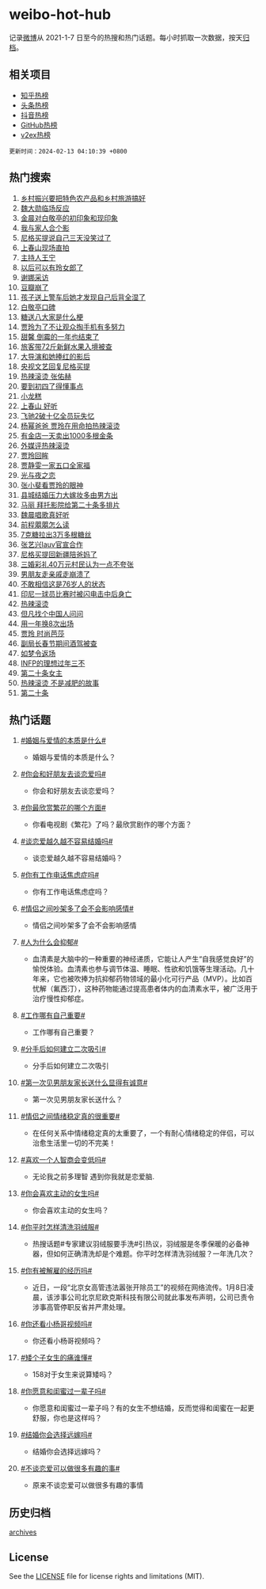 # weibo-hot-hub

记录[微博](https://www.weibo.com)从 2021-1-7 日至今的热搜和热门话题。每小时抓取一次数据，按天[归档](archives)。

## 相关项目

- [知乎热榜](https://github.com/lonnyzhang423/zhihu-hot-hub)
- [头条热榜](https://github.com/lonnyzhang423/toutiao-hot-hub)
- [抖音热榜](https://github.com/lonnyzhang423/douyin-hot-hub)
- [GitHub热榜](https://github.com/lonnyzhang423/github-hot-hub)
- [v2ex热榜](https://github.com/lonnyzhang423/v2ex-hot-hub)


`更新时间：2024-02-13 04:10:39 +0800`

## 热门搜索

1. [乡村振兴要把特色农产品和乡村旅游搞好](https://m.weibo.cn/search?containerid=100103type%3D1%26t%3D10%26q%3D%23%E4%B9%A1%E6%9D%91%E6%8C%AF%E5%85%B4%E8%A6%81%E6%8A%8A%E7%89%B9%E8%89%B2%E5%86%9C%E4%BA%A7%E5%93%81%E5%92%8C%E4%B9%A1%E6%9D%91%E6%97%85%E6%B8%B8%E6%90%9E%E5%A5%BD%23&stream_entry_id=51&isnewpage=1&extparam=seat%3D1%26pos%3D0%26dgr%3D0%26filter_type%3Drealtimehot%26c_type%3D51%26stream_entry_id%3D51%26cate%3D10103%26q%3D%2523%25E4%25B9%25A1%25E6%259D%2591%25E6%258C%25AF%25E5%2585%25B4%25E8%25A6%2581%25E6%258A%258A%25E7%2589%25B9%25E8%2589%25B2%25E5%2586%259C%25E4%25BA%25A7%25E5%2593%2581%25E5%2592%258C%25E4%25B9%25A1%25E6%259D%2591%25E6%2597%2585%25E6%25B8%25B8%25E6%2590%259E%25E5%25A5%25BD%2523%26display_time%3D1707768637%26pre_seqid%3D1707768637586920400204)
1. [魏大勋临场反应](https://m.weibo.cn/search?containerid=100103type%3D1%26t%3D10%26q%3D%23%E9%AD%8F%E5%A4%A7%E5%8B%8B%E4%B8%B4%E5%9C%BA%E5%8F%8D%E5%BA%94%23&stream_entry_id=31&isnewpage=1&extparam=seat%3D1%26band_rank%3D1%26filter_type%3Drealtimehot%26c_type%3D31%26realpos%3D1%26cate%3D5001%26lcate%3D5001%26flag%3D2%26dgr%3D0%26q%3D%2523%25E9%25AD%258F%25E5%25A4%25A7%25E5%258B%258B%25E4%25B8%25B4%25E5%259C%25BA%25E5%258F%258D%25E5%25BA%2594%2523%26stream_entry_id%3D31%26pos%3D0%26display_time%3D1707768637%26pre_seqid%3D1707768637586920400204)
1. [金晨对白敬亭的初印象和现印象](https://m.weibo.cn/search?containerid=100103type%3D1%26t%3D10%26q%3D%23%E9%87%91%E6%99%A8%E5%AF%B9%E7%99%BD%E6%95%AC%E4%BA%AD%E7%9A%84%E5%88%9D%E5%8D%B0%E8%B1%A1%E5%92%8C%E7%8E%B0%E5%8D%B0%E8%B1%A1%23&stream_entry_id=31&isnewpage=1&extparam=seat%3D1%26band_rank%3D2%26filter_type%3Drealtimehot%26c_type%3D31%26realpos%3D2%26cate%3D5001%26lcate%3D5001%26flag%3D2%26dgr%3D0%26q%3D%2523%25E9%2587%2591%25E6%2599%25A8%25E5%25AF%25B9%25E7%2599%25BD%25E6%2595%25AC%25E4%25BA%25AD%25E7%259A%2584%25E5%2588%259D%25E5%258D%25B0%25E8%25B1%25A1%25E5%2592%258C%25E7%258E%25B0%25E5%258D%25B0%25E8%25B1%25A1%2523%26stream_entry_id%3D31%26pos%3D1%26display_time%3D1707768637%26pre_seqid%3D1707768637586920400204)
1. [我与家人合个影](https://m.weibo.cn/search?containerid=100103type%3D1%26t%3D10%26q%3D%23%E6%88%91%E4%B8%8E%E5%AE%B6%E4%BA%BA%E5%90%88%E4%B8%AA%E5%BD%B1%23&stream_entry_id=31&isnewpage=1&extparam=seat%3D1%26band_rank%3D3%26filter_type%3Drealtimehot%26c_type%3D31%26realpos%3D3%26cate%3D5001%26lcate%3D5001%26flag%3D0%26dgr%3D0%26q%3D%2523%25E6%2588%2591%25E4%25B8%258E%25E5%25AE%25B6%25E4%25BA%25BA%25E5%2590%2588%25E4%25B8%25AA%25E5%25BD%25B1%2523%26stream_entry_id%3D31%26pos%3D2%26display_time%3D1707768637%26pre_seqid%3D1707768637586920400204)
1. [尼格买提说自己三天没笑过了](https://m.weibo.cn/search?containerid=100103type%3D1%26t%3D10%26q%3D%23%E5%B0%BC%E6%A0%BC%E4%B9%B0%E6%8F%90%E8%AF%B4%E8%87%AA%E5%B7%B1%E4%B8%89%E5%A4%A9%E6%B2%A1%E7%AC%91%E8%BF%87%E4%BA%86%23&stream_entry_id=31&isnewpage=1&extparam=seat%3D1%26band_rank%3D4%26filter_type%3Drealtimehot%26c_type%3D31%26realpos%3D4%26cate%3D5001%26lcate%3D5001%26flag%3D16%26dgr%3D0%26q%3D%2523%25E5%25B0%25BC%25E6%25A0%25BC%25E4%25B9%25B0%25E6%258F%2590%25E8%25AF%25B4%25E8%2587%25AA%25E5%25B7%25B1%25E4%25B8%2589%25E5%25A4%25A9%25E6%25B2%25A1%25E7%25AC%2591%25E8%25BF%2587%25E4%25BA%2586%2523%26stream_entry_id%3D31%26pos%3D3%26display_time%3D1707768637%26pre_seqid%3D1707768637586920400204)
1. [上春山现场直拍](https://m.weibo.cn/search?containerid=100103type%3D1%26t%3D10%26q%3D%23%E4%B8%8A%E6%98%A5%E5%B1%B1%E7%8E%B0%E5%9C%BA%E7%9B%B4%E6%8B%8D%23&stream_entry_id=31&isnewpage=1&extparam=seat%3D1%26band_rank%3D5%26filter_type%3Drealtimehot%26c_type%3D31%26realpos%3D5%26cate%3D5001%26lcate%3D5001%26flag%3D2%26dgr%3D0%26q%3D%2523%25E4%25B8%258A%25E6%2598%25A5%25E5%25B1%25B1%25E7%258E%25B0%25E5%259C%25BA%25E7%259B%25B4%25E6%258B%258D%2523%26stream_entry_id%3D31%26pos%3D4%26display_time%3D1707768637%26pre_seqid%3D1707768637586920400204)
1. [主持人王宁](https://m.weibo.cn/search?containerid=100103type%3D1%26t%3D10%26q%3D%23%E4%B8%BB%E6%8C%81%E4%BA%BA%E7%8E%8B%E5%AE%81%23&stream_entry_id=31&isnewpage=1&extparam=seat%3D1%26band_rank%3D6%26filter_type%3Drealtimehot%26c_type%3D31%26realpos%3D6%26cate%3D5001%26lcate%3D5001%26flag%3D2%26dgr%3D0%26q%3D%2523%25E4%25B8%25BB%25E6%258C%2581%25E4%25BA%25BA%25E7%258E%258B%25E5%25AE%2581%2523%26stream_entry_id%3D31%26pos%3D5%26display_time%3D1707768637%26pre_seqid%3D1707768637586920400204)
1. [以后可以有玲女郎了](https://m.weibo.cn/search?containerid=100103type%3D1%26t%3D10%26q%3D%23%E4%BB%A5%E5%90%8E%E5%8F%AF%E4%BB%A5%E6%9C%89%E7%8E%B2%E5%A5%B3%E9%83%8E%E4%BA%86%23&stream_entry_id=31&isnewpage=1&extparam=seat%3D1%26band_rank%3D7%26filter_type%3Drealtimehot%26c_type%3D31%26realpos%3D7%26cate%3D5001%26lcate%3D5001%26flag%3D2%26dgr%3D0%26q%3D%2523%25E4%25BB%25A5%25E5%2590%258E%25E5%258F%25AF%25E4%25BB%25A5%25E6%259C%2589%25E7%258E%25B2%25E5%25A5%25B3%25E9%2583%258E%25E4%25BA%2586%2523%26stream_entry_id%3D31%26pos%3D6%26display_time%3D1707768637%26pre_seqid%3D1707768637586920400204)
1. [谢娜采访](https://m.weibo.cn/search?containerid=100103type%3D1%26t%3D10%26q%3D%E8%B0%A2%E5%A8%9C%E9%87%87%E8%AE%BF&stream_entry_id=31&isnewpage=1&extparam=seat%3D1%26band_rank%3D8%26filter_type%3Drealtimehot%26c_type%3D31%26realpos%3D8%26cate%3D5001%26lcate%3D5001%26flag%3D2%26dgr%3D0%26q%3D%25E8%25B0%25A2%25E5%25A8%259C%25E9%2587%2587%25E8%25AE%25BF%26stream_entry_id%3D31%26pos%3D7%26display_time%3D1707768637%26pre_seqid%3D1707768637586920400204)
1. [豆瓣崩了](https://m.weibo.cn/search?containerid=100103type%3D1%26t%3D10%26q%3D%E8%B1%86%E7%93%A3%E5%B4%A9%E4%BA%86&stream_entry_id=31&isnewpage=1&extparam=seat%3D1%26band_rank%3D9%26filter_type%3Drealtimehot%26c_type%3D31%26realpos%3D9%26cate%3D5001%26lcate%3D5001%26flag%3D0%26dgr%3D0%26q%3D%25E8%25B1%2586%25E7%2593%25A3%25E5%25B4%25A9%25E4%25BA%2586%26stream_entry_id%3D31%26pos%3D8%26display_time%3D1707768637%26pre_seqid%3D1707768637586920400204)
1. [孩子送上警车后她才发现自己后背全湿了](https://m.weibo.cn/search?containerid=100103type%3D1%26t%3D10%26q%3D%23%E5%AD%A9%E5%AD%90%E9%80%81%E4%B8%8A%E8%AD%A6%E8%BD%A6%E5%90%8E%E5%A5%B9%E6%89%8D%E5%8F%91%E7%8E%B0%E8%87%AA%E5%B7%B1%E5%90%8E%E8%83%8C%E5%85%A8%E6%B9%BF%E4%BA%86%23&stream_entry_id=31&isnewpage=1&extparam=seat%3D1%26band_rank%3D10%26filter_type%3Drealtimehot%26c_type%3D31%26realpos%3D10%26cate%3D5001%26lcate%3D5001%26flag%3D32768%26dgr%3D0%26q%3D%2523%25E5%25AD%25A9%25E5%25AD%2590%25E9%2580%2581%25E4%25B8%258A%25E8%25AD%25A6%25E8%25BD%25A6%25E5%2590%258E%25E5%25A5%25B9%25E6%2589%258D%25E5%258F%2591%25E7%258E%25B0%25E8%2587%25AA%25E5%25B7%25B1%25E5%2590%258E%25E8%2583%258C%25E5%2585%25A8%25E6%25B9%25BF%25E4%25BA%2586%2523%26stream_entry_id%3D31%26pos%3D9%26display_time%3D1707768637%26pre_seqid%3D1707768637586920400204)
1. [白敬亭口碑](https://m.weibo.cn/search?containerid=100103type%3D1%26t%3D10%26q%3D%23%E7%99%BD%E6%95%AC%E4%BA%AD%E5%8F%A3%E7%A2%91%23&stream_entry_id=31&isnewpage=1&extparam=seat%3D1%26band_rank%3D11%26filter_type%3Drealtimehot%26c_type%3D31%26realpos%3D11%26cate%3D5001%26lcate%3D5001%26flag%3D2%26dgr%3D0%26q%3D%2523%25E7%2599%25BD%25E6%2595%25AC%25E4%25BA%25AD%25E5%258F%25A3%25E7%25A2%2591%2523%26stream_entry_id%3D31%26pos%3D10%26display_time%3D1707768637%26pre_seqid%3D1707768637586920400204)
1. [糖送八大家是什么梗](https://m.weibo.cn/search?containerid=100103type%3D1%26t%3D10%26q%3D%E7%B3%96%E9%80%81%E5%85%AB%E5%A4%A7%E5%AE%B6%E6%98%AF%E4%BB%80%E4%B9%88%E6%A2%97&stream_entry_id=31&isnewpage=1&extparam=seat%3D1%26band_rank%3D12%26filter_type%3Drealtimehot%26c_type%3D31%26realpos%3D12%26cate%3D5001%26lcate%3D5001%26flag%3D2%26dgr%3D0%26q%3D%25E7%25B3%2596%25E9%2580%2581%25E5%2585%25AB%25E5%25A4%25A7%25E5%25AE%25B6%25E6%2598%25AF%25E4%25BB%2580%25E4%25B9%2588%25E6%25A2%2597%26stream_entry_id%3D31%26pos%3D11%26display_time%3D1707768637%26pre_seqid%3D1707768637586920400204)
1. [贾玲为了不让观众掏手机有多努力](https://m.weibo.cn/search?containerid=100103type%3D1%26t%3D10%26q%3D%23%E8%B4%BE%E7%8E%B2%E4%B8%BA%E4%BA%86%E4%B8%8D%E8%AE%A9%E8%A7%82%E4%BC%97%E6%8E%8F%E6%89%8B%E6%9C%BA%E6%9C%89%E5%A4%9A%E5%8A%AA%E5%8A%9B%23&stream_entry_id=31&isnewpage=1&extparam=seat%3D1%26band_rank%3D13%26filter_type%3Drealtimehot%26c_type%3D31%26realpos%3D13%26cate%3D5001%26lcate%3D5001%26flag%3D2%26dgr%3D0%26q%3D%2523%25E8%25B4%25BE%25E7%258E%25B2%25E4%25B8%25BA%25E4%25BA%2586%25E4%25B8%258D%25E8%25AE%25A9%25E8%25A7%2582%25E4%25BC%2597%25E6%258E%258F%25E6%2589%258B%25E6%259C%25BA%25E6%259C%2589%25E5%25A4%259A%25E5%258A%25AA%25E5%258A%259B%2523%26stream_entry_id%3D31%26pos%3D12%26display_time%3D1707768637%26pre_seqid%3D1707768637586920400204)
1. [甜馨 倒霉的一年也结束了](https://m.weibo.cn/search?containerid=100103type%3D1%26t%3D10%26q%3D%E7%94%9C%E9%A6%A8+%E5%80%92%E9%9C%89%E7%9A%84%E4%B8%80%E5%B9%B4%E4%B9%9F%E7%BB%93%E6%9D%9F%E4%BA%86&stream_entry_id=31&isnewpage=1&extparam=seat%3D1%26band_rank%3D14%26filter_type%3Drealtimehot%26c_type%3D31%26realpos%3D14%26cate%3D5001%26lcate%3D5001%26flag%3D2%26dgr%3D0%26q%3D%25E7%2594%259C%25E9%25A6%25A8%2520%25E5%2580%2592%25E9%259C%2589%25E7%259A%2584%25E4%25B8%2580%25E5%25B9%25B4%25E4%25B9%259F%25E7%25BB%2593%25E6%259D%259F%25E4%25BA%2586%26stream_entry_id%3D31%26pos%3D13%26display_time%3D1707768637%26pre_seqid%3D1707768637586920400204)
1. [旅客带72斤新鲜水果入境被查](https://m.weibo.cn/search?containerid=100103type%3D1%26t%3D10%26q%3D%23%E6%97%85%E5%AE%A2%E5%B8%A672%E6%96%A4%E6%96%B0%E9%B2%9C%E6%B0%B4%E6%9E%9C%E5%85%A5%E5%A2%83%E8%A2%AB%E6%9F%A5%23&stream_entry_id=31&isnewpage=1&extparam=seat%3D1%26band_rank%3D15%26filter_type%3Drealtimehot%26c_type%3D31%26realpos%3D15%26cate%3D5001%26lcate%3D5001%26flag%3D0%26dgr%3D0%26q%3D%2523%25E6%2597%2585%25E5%25AE%25A2%25E5%25B8%25A672%25E6%2596%25A4%25E6%2596%25B0%25E9%25B2%259C%25E6%25B0%25B4%25E6%259E%259C%25E5%2585%25A5%25E5%25A2%2583%25E8%25A2%25AB%25E6%259F%25A5%2523%26stream_entry_id%3D31%26pos%3D14%26display_time%3D1707768637%26pre_seqid%3D1707768637586920400204)
1. [大导演和她捧红的影后](https://m.weibo.cn/search?containerid=100103type%3D1%26t%3D10%26q%3D%23%E5%A4%A7%E5%AF%BC%E6%BC%94%E5%92%8C%E5%A5%B9%E6%8D%A7%E7%BA%A2%E7%9A%84%E5%BD%B1%E5%90%8E%23&stream_entry_id=31&isnewpage=1&extparam=seat%3D1%26band_rank%3D16%26filter_type%3Drealtimehot%26c_type%3D31%26realpos%3D16%26cate%3D5001%26lcate%3D5001%26flag%3D0%26dgr%3D0%26q%3D%2523%25E5%25A4%25A7%25E5%25AF%25BC%25E6%25BC%2594%25E5%2592%258C%25E5%25A5%25B9%25E6%258D%25A7%25E7%25BA%25A2%25E7%259A%2584%25E5%25BD%25B1%25E5%2590%258E%2523%26stream_entry_id%3D31%26pos%3D15%26display_time%3D1707768637%26pre_seqid%3D1707768637586920400204)
1. [央视文艺回复尼格买提](https://m.weibo.cn/search?containerid=100103type%3D1%26t%3D10%26q%3D%23%E5%A4%AE%E8%A7%86%E6%96%87%E8%89%BA%E5%9B%9E%E5%A4%8D%E5%B0%BC%E6%A0%BC%E4%B9%B0%E6%8F%90%23&stream_entry_id=31&isnewpage=1&extparam=seat%3D1%26band_rank%3D17%26filter_type%3Drealtimehot%26c_type%3D31%26realpos%3D17%26cate%3D5001%26lcate%3D5001%26flag%3D2%26dgr%3D0%26q%3D%2523%25E5%25A4%25AE%25E8%25A7%2586%25E6%2596%2587%25E8%2589%25BA%25E5%259B%259E%25E5%25A4%258D%25E5%25B0%25BC%25E6%25A0%25BC%25E4%25B9%25B0%25E6%258F%2590%2523%26stream_entry_id%3D31%26pos%3D16%26display_time%3D1707768637%26pre_seqid%3D1707768637586920400204)
1. [热辣滚烫 张佑赫](https://m.weibo.cn/search?containerid=100103type%3D1%26t%3D10%26q%3D%E7%83%AD%E8%BE%A3%E6%BB%9A%E7%83%AB+%E5%BC%A0%E4%BD%91%E8%B5%AB&stream_entry_id=31&isnewpage=1&extparam=seat%3D1%26band_rank%3D18%26filter_type%3Drealtimehot%26c_type%3D31%26realpos%3D18%26cate%3D5001%26lcate%3D5001%26flag%3D0%26dgr%3D0%26q%3D%25E7%2583%25AD%25E8%25BE%25A3%25E6%25BB%259A%25E7%2583%25AB%2520%25E5%25BC%25A0%25E4%25BD%2591%25E8%25B5%25AB%26stream_entry_id%3D31%26pos%3D17%26display_time%3D1707768637%26pre_seqid%3D1707768637586920400204)
1. [要到初四了得懂事点](https://m.weibo.cn/search?containerid=100103type%3D1%26t%3D10%26q%3D%E8%A6%81%E5%88%B0%E5%88%9D%E5%9B%9B%E4%BA%86%E5%BE%97%E6%87%82%E4%BA%8B%E7%82%B9&stream_entry_id=31&isnewpage=1&extparam=seat%3D1%26band_rank%3D19%26filter_type%3Drealtimehot%26c_type%3D31%26realpos%3D19%26cate%3D5001%26lcate%3D5001%26flag%3D0%26dgr%3D0%26q%3D%25E8%25A6%2581%25E5%2588%25B0%25E5%2588%259D%25E5%259B%259B%25E4%25BA%2586%25E5%25BE%2597%25E6%2587%2582%25E4%25BA%258B%25E7%2582%25B9%26stream_entry_id%3D31%26pos%3D18%26display_time%3D1707768637%26pre_seqid%3D1707768637586920400204)
1. [小龙糕](https://m.weibo.cn/search?containerid=100103type%3D1%26t%3D10%26q%3D%E5%B0%8F%E9%BE%99%E7%B3%95&stream_entry_id=31&isnewpage=1&extparam=seat%3D1%26band_rank%3D20%26filter_type%3Drealtimehot%26c_type%3D31%26realpos%3D20%26cate%3D5001%26lcate%3D5001%26flag%3D0%26dgr%3D0%26q%3D%25E5%25B0%258F%25E9%25BE%2599%25E7%25B3%2595%26stream_entry_id%3D31%26pos%3D19%26display_time%3D1707768637%26pre_seqid%3D1707768637586920400204)
1. [上春山 好听](https://m.weibo.cn/search?containerid=100103type%3D1%26t%3D10%26q%3D%E4%B8%8A%E6%98%A5%E5%B1%B1+%E5%A5%BD%E5%90%AC&stream_entry_id=31&isnewpage=1&extparam=seat%3D1%26band_rank%3D21%26filter_type%3Drealtimehot%26c_type%3D31%26realpos%3D21%26cate%3D5001%26lcate%3D5001%26flag%3D0%26dgr%3D0%26q%3D%25E4%25B8%258A%25E6%2598%25A5%25E5%25B1%25B1%2520%25E5%25A5%25BD%25E5%2590%25AC%26stream_entry_id%3D31%26pos%3D20%26display_time%3D1707768637%26pre_seqid%3D1707768637586920400204)
1. [飞驰2破十亿全员玩失忆](https://m.weibo.cn/search?containerid=100103type%3D1%26t%3D10%26q%3D%23%E9%A3%9E%E9%A9%B02%E7%A0%B4%E5%8D%81%E4%BA%BF%E5%85%A8%E5%91%98%E7%8E%A9%E5%A4%B1%E5%BF%86%23&stream_entry_id=31&isnewpage=1&extparam=seat%3D1%26band_rank%3D22%26filter_type%3Drealtimehot%26c_type%3D31%26realpos%3D22%26cate%3D5001%26lcate%3D5001%26flag%3D0%26dgr%3D0%26q%3D%2523%25E9%25A3%259E%25E9%25A9%25B02%25E7%25A0%25B4%25E5%258D%2581%25E4%25BA%25BF%25E5%2585%25A8%25E5%2591%2598%25E7%258E%25A9%25E5%25A4%25B1%25E5%25BF%2586%2523%26stream_entry_id%3D31%26pos%3D21%26display_time%3D1707768637%26pre_seqid%3D1707768637586920400204)
1. [杨幂爸爸 贾玲在用命拍热辣滚烫](https://m.weibo.cn/search?containerid=100103type%3D1%26t%3D10%26q%3D%E6%9D%A8%E5%B9%82%E7%88%B8%E7%88%B8+%E8%B4%BE%E7%8E%B2%E5%9C%A8%E7%94%A8%E5%91%BD%E6%8B%8D%E7%83%AD%E8%BE%A3%E6%BB%9A%E7%83%AB&stream_entry_id=31&isnewpage=1&extparam=seat%3D1%26band_rank%3D23%26filter_type%3Drealtimehot%26c_type%3D31%26realpos%3D23%26cate%3D5001%26lcate%3D5001%26flag%3D0%26dgr%3D0%26q%3D%25E6%259D%25A8%25E5%25B9%2582%25E7%2588%25B8%25E7%2588%25B8%2520%25E8%25B4%25BE%25E7%258E%25B2%25E5%259C%25A8%25E7%2594%25A8%25E5%2591%25BD%25E6%258B%258D%25E7%2583%25AD%25E8%25BE%25A3%25E6%25BB%259A%25E7%2583%25AB%26stream_entry_id%3D31%26pos%3D22%26display_time%3D1707768637%26pre_seqid%3D1707768637586920400204)
1. [有金店一天卖出1000多根金条](https://m.weibo.cn/search?containerid=100103type%3D1%26t%3D10%26q%3D%23%E6%9C%89%E9%87%91%E5%BA%97%E4%B8%80%E5%A4%A9%E5%8D%96%E5%87%BA1000%E5%A4%9A%E6%A0%B9%E9%87%91%E6%9D%A1%23&stream_entry_id=31&isnewpage=1&extparam=seat%3D1%26band_rank%3D24%26filter_type%3Drealtimehot%26c_type%3D31%26realpos%3D24%26cate%3D5001%26lcate%3D5001%26flag%3D0%26dgr%3D0%26q%3D%2523%25E6%259C%2589%25E9%2587%2591%25E5%25BA%2597%25E4%25B8%2580%25E5%25A4%25A9%25E5%258D%2596%25E5%2587%25BA1000%25E5%25A4%259A%25E6%25A0%25B9%25E9%2587%2591%25E6%259D%25A1%2523%26stream_entry_id%3D31%26pos%3D23%26display_time%3D1707768637%26pre_seqid%3D1707768637586920400204)
1. [外媒评热辣滚烫](https://m.weibo.cn/search?containerid=100103type%3D1%26t%3D10%26q%3D%23%E5%A4%96%E5%AA%92%E8%AF%84%E7%83%AD%E8%BE%A3%E6%BB%9A%E7%83%AB%23&stream_entry_id=31&isnewpage=1&extparam=seat%3D1%26band_rank%3D25%26filter_type%3Drealtimehot%26c_type%3D31%26realpos%3D25%26cate%3D5001%26lcate%3D5001%26flag%3D0%26dgr%3D0%26q%3D%2523%25E5%25A4%2596%25E5%25AA%2592%25E8%25AF%2584%25E7%2583%25AD%25E8%25BE%25A3%25E6%25BB%259A%25E7%2583%25AB%2523%26stream_entry_id%3D31%26pos%3D24%26display_time%3D1707768637%26pre_seqid%3D1707768637586920400204)
1. [贾玲回眸](https://m.weibo.cn/search?containerid=100103type%3D1%26t%3D10%26q%3D%23%E8%B4%BE%E7%8E%B2%E5%9B%9E%E7%9C%B8%23&stream_entry_id=31&isnewpage=1&extparam=seat%3D1%26band_rank%3D26%26filter_type%3Drealtimehot%26c_type%3D31%26realpos%3D26%26cate%3D5001%26lcate%3D5001%26flag%3D1%26dgr%3D0%26q%3D%2523%25E8%25B4%25BE%25E7%258E%25B2%25E5%259B%259E%25E7%259C%25B8%2523%26stream_entry_id%3D31%26pos%3D25%26display_time%3D1707768637%26pre_seqid%3D1707768637586920400204)
1. [贾静雯一家五口全家福](https://m.weibo.cn/search?containerid=100103type%3D1%26t%3D10%26q%3D%23%E8%B4%BE%E9%9D%99%E9%9B%AF%E4%B8%80%E5%AE%B6%E4%BA%94%E5%8F%A3%E5%85%A8%E5%AE%B6%E7%A6%8F%23&stream_entry_id=31&isnewpage=1&extparam=seat%3D1%26band_rank%3D27%26filter_type%3Drealtimehot%26c_type%3D31%26realpos%3D27%26cate%3D5001%26lcate%3D5001%26flag%3D0%26dgr%3D0%26q%3D%2523%25E8%25B4%25BE%25E9%259D%2599%25E9%259B%25AF%25E4%25B8%2580%25E5%25AE%25B6%25E4%25BA%2594%25E5%258F%25A3%25E5%2585%25A8%25E5%25AE%25B6%25E7%25A6%258F%2523%26stream_entry_id%3D31%26pos%3D26%26display_time%3D1707768637%26pre_seqid%3D1707768637586920400204)
1. [光与夜之恋](https://m.weibo.cn/search?containerid=100103type%3D1%26t%3D10%26q%3D%E5%85%89%E4%B8%8E%E5%A4%9C%E4%B9%8B%E6%81%8B&stream_entry_id=31&isnewpage=1&extparam=seat%3D1%26band_rank%3D28%26filter_type%3Drealtimehot%26c_type%3D31%26realpos%3D28%26cate%3D5001%26lcate%3D5001%26flag%3D0%26dgr%3D0%26q%3D%25E5%2585%2589%25E4%25B8%258E%25E5%25A4%259C%25E4%25B9%258B%25E6%2581%258B%26stream_entry_id%3D31%26pos%3D27%26display_time%3D1707768637%26pre_seqid%3D1707768637586920400204)
1. [张小斐看贾玲的眼神](https://m.weibo.cn/search?containerid=100103type%3D1%26t%3D10%26q%3D%23%E5%BC%A0%E5%B0%8F%E6%96%90%E7%9C%8B%E8%B4%BE%E7%8E%B2%E7%9A%84%E7%9C%BC%E7%A5%9E%23&stream_entry_id=31&isnewpage=1&extparam=seat%3D1%26band_rank%3D29%26filter_type%3Drealtimehot%26c_type%3D31%26realpos%3D29%26cate%3D5001%26lcate%3D5001%26flag%3D0%26dgr%3D0%26q%3D%2523%25E5%25BC%25A0%25E5%25B0%258F%25E6%2596%2590%25E7%259C%258B%25E8%25B4%25BE%25E7%258E%25B2%25E7%259A%2584%25E7%259C%25BC%25E7%25A5%259E%2523%26stream_entry_id%3D31%26pos%3D28%26display_time%3D1707768637%26pre_seqid%3D1707768637586920400204)
1. [县城结婚压力大嫁妆多由男方出](https://m.weibo.cn/search?containerid=100103type%3D1%26t%3D10%26q%3D%23%E5%8E%BF%E5%9F%8E%E7%BB%93%E5%A9%9A%E5%8E%8B%E5%8A%9B%E5%A4%A7%E5%AB%81%E5%A6%86%E5%A4%9A%E7%94%B1%E7%94%B7%E6%96%B9%E5%87%BA%23&stream_entry_id=31&isnewpage=1&extparam=seat%3D1%26band_rank%3D30%26filter_type%3Drealtimehot%26c_type%3D31%26realpos%3D30%26cate%3D5001%26lcate%3D5001%26flag%3D0%26dgr%3D0%26q%3D%2523%25E5%258E%25BF%25E5%259F%258E%25E7%25BB%2593%25E5%25A9%259A%25E5%258E%258B%25E5%258A%259B%25E5%25A4%25A7%25E5%25AB%2581%25E5%25A6%2586%25E5%25A4%259A%25E7%2594%25B1%25E7%2594%25B7%25E6%2596%25B9%25E5%2587%25BA%2523%26stream_entry_id%3D31%26pos%3D29%26display_time%3D1707768637%26pre_seqid%3D1707768637586920400204)
1. [马丽 拜托影院给第二十条多排片](https://m.weibo.cn/search?containerid=100103type%3D1%26t%3D10%26q%3D%E9%A9%AC%E4%B8%BD+%E6%8B%9C%E6%89%98%E5%BD%B1%E9%99%A2%E7%BB%99%E7%AC%AC%E4%BA%8C%E5%8D%81%E6%9D%A1%E5%A4%9A%E6%8E%92%E7%89%87&stream_entry_id=31&isnewpage=1&extparam=seat%3D1%26band_rank%3D31%26filter_type%3Drealtimehot%26c_type%3D31%26realpos%3D31%26cate%3D5001%26lcate%3D5001%26flag%3D0%26dgr%3D0%26q%3D%25E9%25A9%25AC%25E4%25B8%25BD%2520%25E6%258B%259C%25E6%2589%2598%25E5%25BD%25B1%25E9%2599%25A2%25E7%25BB%2599%25E7%25AC%25AC%25E4%25BA%258C%25E5%258D%2581%25E6%259D%25A1%25E5%25A4%259A%25E6%258E%2592%25E7%2589%2587%26stream_entry_id%3D31%26pos%3D30%26display_time%3D1707768637%26pre_seqid%3D1707768637586920400204)
1. [魏晨唱歌真好听](https://m.weibo.cn/search?containerid=100103type%3D1%26t%3D10%26q%3D%E9%AD%8F%E6%99%A8%E5%94%B1%E6%AD%8C%E7%9C%9F%E5%A5%BD%E5%90%AC&stream_entry_id=31&isnewpage=1&extparam=seat%3D1%26band_rank%3D32%26filter_type%3Drealtimehot%26c_type%3D31%26realpos%3D32%26cate%3D5001%26lcate%3D5001%26flag%3D0%26dgr%3D0%26q%3D%25E9%25AD%258F%25E6%2599%25A8%25E5%2594%25B1%25E6%25AD%258C%25E7%259C%259F%25E5%25A5%25BD%25E5%2590%25AC%26stream_entry_id%3D31%26pos%3D31%26display_time%3D1707768637%26pre_seqid%3D1707768637586920400204)
1. [前程朤朤怎么读](https://m.weibo.cn/search?containerid=100103type%3D1%26t%3D10%26q%3D%23%E5%89%8D%E7%A8%8B%E6%9C%A4%E6%9C%A4%E6%80%8E%E4%B9%88%E8%AF%BB%23&stream_entry_id=31&isnewpage=1&extparam=seat%3D1%26band_rank%3D33%26filter_type%3Drealtimehot%26c_type%3D31%26realpos%3D33%26cate%3D5001%26lcate%3D5001%26flag%3D0%26dgr%3D0%26q%3D%2523%25E5%2589%258D%25E7%25A8%258B%25E6%259C%25A4%25E6%259C%25A4%25E6%2580%258E%25E4%25B9%2588%25E8%25AF%25BB%2523%26stream_entry_id%3D31%26pos%3D32%26display_time%3D1707768637%26pre_seqid%3D1707768637586920400204)
1. [7克糖拉出3万多根糖丝](https://m.weibo.cn/search?containerid=100103type%3D1%26t%3D10%26q%3D%237%E5%85%8B%E7%B3%96%E6%8B%89%E5%87%BA3%E4%B8%87%E5%A4%9A%E6%A0%B9%E7%B3%96%E4%B8%9D%23&stream_entry_id=31&isnewpage=1&extparam=seat%3D1%26band_rank%3D34%26filter_type%3Drealtimehot%26c_type%3D31%26realpos%3D34%26cate%3D5001%26lcate%3D5001%26flag%3D0%26dgr%3D0%26q%3D%25237%25E5%2585%258B%25E7%25B3%2596%25E6%258B%2589%25E5%2587%25BA3%25E4%25B8%2587%25E5%25A4%259A%25E6%25A0%25B9%25E7%25B3%2596%25E4%25B8%259D%2523%26stream_entry_id%3D31%26pos%3D33%26display_time%3D1707768637%26pre_seqid%3D1707768637586920400204)
1. [张艺兴lauv官宣合作](https://m.weibo.cn/search?containerid=100103type%3D1%26t%3D10%26q%3D%23%E5%BC%A0%E8%89%BA%E5%85%B4lauv%E5%AE%98%E5%AE%A3%E5%90%88%E4%BD%9C%23&stream_entry_id=31&isnewpage=1&extparam=seat%3D1%26band_rank%3D35%26filter_type%3Drealtimehot%26c_type%3D31%26realpos%3D35%26cate%3D5001%26lcate%3D5001%26flag%3D1%26dgr%3D0%26q%3D%2523%25E5%25BC%25A0%25E8%2589%25BA%25E5%2585%25B4lauv%25E5%25AE%2598%25E5%25AE%25A3%25E5%2590%2588%25E4%25BD%259C%2523%26stream_entry_id%3D31%26pos%3D34%26display_time%3D1707768637%26pre_seqid%3D1707768637586920400204)
1. [尼格买提回新疆陪爸妈了](https://m.weibo.cn/search?containerid=100103type%3D1%26t%3D10%26q%3D%23%E5%B0%BC%E6%A0%BC%E4%B9%B0%E6%8F%90%E5%9B%9E%E6%96%B0%E7%96%86%E9%99%AA%E7%88%B8%E5%A6%88%E4%BA%86%23&stream_entry_id=31&isnewpage=1&extparam=seat%3D1%26band_rank%3D36%26filter_type%3Drealtimehot%26c_type%3D31%26realpos%3D36%26cate%3D5001%26lcate%3D5001%26flag%3D0%26dgr%3D0%26q%3D%2523%25E5%25B0%25BC%25E6%25A0%25BC%25E4%25B9%25B0%25E6%258F%2590%25E5%259B%259E%25E6%2596%25B0%25E7%2596%2586%25E9%2599%25AA%25E7%2588%25B8%25E5%25A6%2588%25E4%25BA%2586%2523%26stream_entry_id%3D31%26pos%3D35%26display_time%3D1707768637%26pre_seqid%3D1707768637586920400204)
1. [三婚彩礼40万元村民认为一点不夸张](https://m.weibo.cn/search?containerid=100103type%3D1%26t%3D10%26q%3D%23%E4%B8%89%E5%A9%9A%E5%BD%A9%E7%A4%BC40%E4%B8%87%E5%85%83%E6%9D%91%E6%B0%91%E8%AE%A4%E4%B8%BA%E4%B8%80%E7%82%B9%E4%B8%8D%E5%A4%B8%E5%BC%A0%23&stream_entry_id=31&isnewpage=1&extparam=seat%3D1%26band_rank%3D37%26filter_type%3Drealtimehot%26c_type%3D31%26realpos%3D37%26cate%3D5001%26lcate%3D5001%26flag%3D0%26dgr%3D0%26q%3D%2523%25E4%25B8%2589%25E5%25A9%259A%25E5%25BD%25A9%25E7%25A4%25BC40%25E4%25B8%2587%25E5%2585%2583%25E6%259D%2591%25E6%25B0%2591%25E8%25AE%25A4%25E4%25B8%25BA%25E4%25B8%2580%25E7%2582%25B9%25E4%25B8%258D%25E5%25A4%25B8%25E5%25BC%25A0%2523%26stream_entry_id%3D31%26pos%3D36%26display_time%3D1707768637%26pre_seqid%3D1707768637586920400204)
1. [男朋友走亲戚走崩溃了](https://m.weibo.cn/search?containerid=100103type%3D1%26t%3D10%26q%3D%23%E7%94%B7%E6%9C%8B%E5%8F%8B%E8%B5%B0%E4%BA%B2%E6%88%9A%E8%B5%B0%E5%B4%A9%E6%BA%83%E4%BA%86%23&stream_entry_id=31&isnewpage=1&extparam=seat%3D1%26band_rank%3D38%26filter_type%3Drealtimehot%26c_type%3D31%26realpos%3D38%26cate%3D5001%26lcate%3D5001%26flag%3D0%26dgr%3D0%26q%3D%2523%25E7%2594%25B7%25E6%259C%258B%25E5%258F%258B%25E8%25B5%25B0%25E4%25BA%25B2%25E6%2588%259A%25E8%25B5%25B0%25E5%25B4%25A9%25E6%25BA%2583%25E4%25BA%2586%2523%26stream_entry_id%3D31%26pos%3D37%26display_time%3D1707768637%26pre_seqid%3D1707768637586920400204)
1. [不敢相信这是76岁人的状态](https://m.weibo.cn/search?containerid=100103type%3D1%26t%3D10%26q%3D%23%E4%B8%8D%E6%95%A2%E7%9B%B8%E4%BF%A1%E8%BF%99%E6%98%AF76%E5%B2%81%E4%BA%BA%E7%9A%84%E7%8A%B6%E6%80%81%23&stream_entry_id=31&isnewpage=1&extparam=seat%3D1%26band_rank%3D39%26filter_type%3Drealtimehot%26c_type%3D31%26realpos%3D39%26cate%3D5001%26lcate%3D5001%26flag%3D0%26dgr%3D0%26q%3D%2523%25E4%25B8%258D%25E6%2595%25A2%25E7%259B%25B8%25E4%25BF%25A1%25E8%25BF%2599%25E6%2598%25AF76%25E5%25B2%2581%25E4%25BA%25BA%25E7%259A%2584%25E7%258A%25B6%25E6%2580%2581%2523%26stream_entry_id%3D31%26pos%3D38%26display_time%3D1707768637%26pre_seqid%3D1707768637586920400204)
1. [印尼一球员比赛时被闪电击中后身亡](https://m.weibo.cn/search?containerid=100103type%3D1%26t%3D10%26q%3D%23%E5%8D%B0%E5%B0%BC%E4%B8%80%E7%90%83%E5%91%98%E6%AF%94%E8%B5%9B%E6%97%B6%E8%A2%AB%E9%97%AA%E7%94%B5%E5%87%BB%E4%B8%AD%E5%90%8E%E8%BA%AB%E4%BA%A1%23&stream_entry_id=31&isnewpage=1&extparam=seat%3D1%26band_rank%3D40%26filter_type%3Drealtimehot%26c_type%3D31%26realpos%3D40%26cate%3D5001%26lcate%3D5001%26flag%3D0%26dgr%3D0%26q%3D%2523%25E5%258D%25B0%25E5%25B0%25BC%25E4%25B8%2580%25E7%2590%2583%25E5%2591%2598%25E6%25AF%2594%25E8%25B5%259B%25E6%2597%25B6%25E8%25A2%25AB%25E9%2597%25AA%25E7%2594%25B5%25E5%2587%25BB%25E4%25B8%25AD%25E5%2590%258E%25E8%25BA%25AB%25E4%25BA%25A1%2523%26stream_entry_id%3D31%26pos%3D39%26display_time%3D1707768637%26pre_seqid%3D1707768637586920400204)
1. [热辣滚烫](https://m.weibo.cn/search?containerid=100103type%3D1%26t%3D10%26q%3D%E7%83%AD%E8%BE%A3%E6%BB%9A%E7%83%AB&stream_entry_id=31&isnewpage=1&extparam=seat%3D1%26band_rank%3D41%26filter_type%3Drealtimehot%26c_type%3D31%26realpos%3D41%26cate%3D5001%26lcate%3D5001%26flag%3D0%26dgr%3D0%26q%3D%25E7%2583%25AD%25E8%25BE%25A3%25E6%25BB%259A%25E7%2583%25AB%26stream_entry_id%3D31%26pos%3D40%26display_time%3D1707768637%26pre_seqid%3D1707768637586920400204)
1. [但凡找个中国人问问](https://m.weibo.cn/search?containerid=100103type%3D1%26t%3D10%26q%3D%E4%BD%86%E5%87%A1%E6%89%BE%E4%B8%AA%E4%B8%AD%E5%9B%BD%E4%BA%BA%E9%97%AE%E9%97%AE&stream_entry_id=31&isnewpage=1&extparam=seat%3D1%26band_rank%3D42%26filter_type%3Drealtimehot%26c_type%3D31%26realpos%3D42%26cate%3D5001%26lcate%3D5001%26flag%3D0%26dgr%3D0%26q%3D%25E4%25BD%2586%25E5%2587%25A1%25E6%2589%25BE%25E4%25B8%25AA%25E4%25B8%25AD%25E5%259B%25BD%25E4%25BA%25BA%25E9%2597%25AE%25E9%2597%25AE%26stream_entry_id%3D31%26pos%3D41%26display_time%3D1707768637%26pre_seqid%3D1707768637586920400204)
1. [用一年换8次出场](https://m.weibo.cn/search?containerid=100103type%3D1%26t%3D10%26q%3D%E7%94%A8%E4%B8%80%E5%B9%B4%E6%8D%A28%E6%AC%A1%E5%87%BA%E5%9C%BA&stream_entry_id=31&isnewpage=1&extparam=seat%3D1%26band_rank%3D43%26filter_type%3Drealtimehot%26c_type%3D31%26realpos%3D43%26cate%3D5001%26lcate%3D5001%26flag%3D0%26dgr%3D0%26q%3D%25E7%2594%25A8%25E4%25B8%2580%25E5%25B9%25B4%25E6%258D%25A28%25E6%25AC%25A1%25E5%2587%25BA%25E5%259C%25BA%26stream_entry_id%3D31%26pos%3D42%26display_time%3D1707768637%26pre_seqid%3D1707768637586920400204)
1. [贾玲 时尚芭莎](https://m.weibo.cn/search?containerid=100103type%3D1%26t%3D10%26q%3D%E8%B4%BE%E7%8E%B2+%E6%97%B6%E5%B0%9A%E8%8A%AD%E8%8E%8E&stream_entry_id=31&isnewpage=1&extparam=seat%3D1%26band_rank%3D44%26filter_type%3Drealtimehot%26c_type%3D31%26realpos%3D44%26cate%3D5001%26lcate%3D5001%26flag%3D0%26dgr%3D0%26q%3D%25E8%25B4%25BE%25E7%258E%25B2%2520%25E6%2597%25B6%25E5%25B0%259A%25E8%258A%25AD%25E8%258E%258E%26stream_entry_id%3D31%26pos%3D43%26display_time%3D1707768637%26pre_seqid%3D1707768637586920400204)
1. [副局长春节期间酒驾被查](https://m.weibo.cn/search?containerid=100103type%3D1%26t%3D10%26q%3D%23%E5%89%AF%E5%B1%80%E9%95%BF%E6%98%A5%E8%8A%82%E6%9C%9F%E9%97%B4%E9%85%92%E9%A9%BE%E8%A2%AB%E6%9F%A5%23&stream_entry_id=31&isnewpage=1&extparam=seat%3D1%26band_rank%3D45%26filter_type%3Drealtimehot%26c_type%3D31%26realpos%3D45%26cate%3D5001%26lcate%3D5001%26flag%3D0%26dgr%3D0%26q%3D%2523%25E5%2589%25AF%25E5%25B1%2580%25E9%2595%25BF%25E6%2598%25A5%25E8%258A%2582%25E6%259C%259F%25E9%2597%25B4%25E9%2585%2592%25E9%25A9%25BE%25E8%25A2%25AB%25E6%259F%25A5%2523%26stream_entry_id%3D31%26pos%3D44%26display_time%3D1707768637%26pre_seqid%3D1707768637586920400204)
1. [如梦令返场](https://m.weibo.cn/search?containerid=100103type%3D1%26t%3D10%26q%3D%23%E5%A6%82%E6%A2%A6%E4%BB%A4%E8%BF%94%E5%9C%BA%23&stream_entry_id=31&isnewpage=1&extparam=seat%3D1%26band_rank%3D46%26filter_type%3Drealtimehot%26c_type%3D31%26realpos%3D46%26cate%3D5001%26lcate%3D5001%26flag%3D0%26dgr%3D0%26q%3D%2523%25E5%25A6%2582%25E6%25A2%25A6%25E4%25BB%25A4%25E8%25BF%2594%25E5%259C%25BA%2523%26stream_entry_id%3D31%26pos%3D45%26display_time%3D1707768637%26pre_seqid%3D1707768637586920400204)
1. [INFP的理想过年三不](https://m.weibo.cn/search?containerid=100103type%3D1%26t%3D10%26q%3D%23INFP%E7%9A%84%E7%90%86%E6%83%B3%E8%BF%87%E5%B9%B4%E4%B8%89%E4%B8%8D%23&stream_entry_id=31&isnewpage=1&extparam=seat%3D1%26band_rank%3D47%26filter_type%3Drealtimehot%26c_type%3D31%26realpos%3D47%26cate%3D5001%26lcate%3D5001%26flag%3D0%26dgr%3D0%26q%3D%2523INFP%25E7%259A%2584%25E7%2590%2586%25E6%2583%25B3%25E8%25BF%2587%25E5%25B9%25B4%25E4%25B8%2589%25E4%25B8%258D%2523%26stream_entry_id%3D31%26pos%3D46%26display_time%3D1707768637%26pre_seqid%3D1707768637586920400204)
1. [第二十条女主](https://m.weibo.cn/search?containerid=100103type%3D1%26t%3D10%26q%3D%23%E7%AC%AC%E4%BA%8C%E5%8D%81%E6%9D%A1%E5%A5%B3%E4%B8%BB%23&stream_entry_id=31&isnewpage=1&extparam=seat%3D1%26band_rank%3D48%26filter_type%3Drealtimehot%26c_type%3D31%26realpos%3D48%26cate%3D5001%26lcate%3D5001%26flag%3D0%26dgr%3D0%26q%3D%2523%25E7%25AC%25AC%25E4%25BA%258C%25E5%258D%2581%25E6%259D%25A1%25E5%25A5%25B3%25E4%25B8%25BB%2523%26stream_entry_id%3D31%26pos%3D47%26display_time%3D1707768637%26pre_seqid%3D1707768637586920400204)
1. [热辣滚烫 不是减肥的故事](https://m.weibo.cn/search?containerid=100103type%3D1%26t%3D10%26q%3D%E7%83%AD%E8%BE%A3%E6%BB%9A%E7%83%AB+%E4%B8%8D%E6%98%AF%E5%87%8F%E8%82%A5%E7%9A%84%E6%95%85%E4%BA%8B&stream_entry_id=31&isnewpage=1&extparam=seat%3D1%26band_rank%3D49%26filter_type%3Drealtimehot%26c_type%3D31%26realpos%3D49%26cate%3D5001%26lcate%3D5001%26flag%3D0%26dgr%3D0%26q%3D%25E7%2583%25AD%25E8%25BE%25A3%25E6%25BB%259A%25E7%2583%25AB%2520%25E4%25B8%258D%25E6%2598%25AF%25E5%2587%258F%25E8%2582%25A5%25E7%259A%2584%25E6%2595%2585%25E4%25BA%258B%26stream_entry_id%3D31%26pos%3D48%26display_time%3D1707768637%26pre_seqid%3D1707768637586920400204)
1. [第二十条](https://m.weibo.cn/search?containerid=100103type%3D1%26t%3D10%26q%3D%E7%AC%AC%E4%BA%8C%E5%8D%81%E6%9D%A1&stream_entry_id=31&isnewpage=1&extparam=seat%3D1%26band_rank%3D50%26filter_type%3Drealtimehot%26c_type%3D31%26realpos%3D50%26cate%3D5001%26lcate%3D5001%26flag%3D0%26dgr%3D0%26q%3D%25E7%25AC%25AC%25E4%25BA%258C%25E5%258D%2581%25E6%259D%25A1%26stream_entry_id%3D31%26pos%3D49%26display_time%3D1707768637%26pre_seqid%3D1707768637586920400204)

## 热门话题

1. [#婚姻与爱情的本质是什么#](https://m.weibo.cn/search?containerid=231522type%3D1%26t%3D10%26q%3D%23%E5%A9%9A%E5%A7%BB%E4%B8%8E%E7%88%B1%E6%83%85%E7%9A%84%E6%9C%AC%E8%B4%A8%E6%98%AF%E4%BB%80%E4%B9%88%23&stream_entry_id=128&isnewpage=1&extparam=seat%3D1%26pos%3D1-0-0%26unitid%3D1704881162756%26c_type%3D128%26dgr%3D0%26cate%3D5004%26lcate%3D5004%26display_time%3D1707768638%26pre_seqid%3D1707768638888016240187)
    - 婚姻与爱情的本质是什么？

1. [#你会和好朋友去谈恋爱吗#](https://m.weibo.cn/search?containerid=231522type%3D1%26t%3D10%26q%3D%23%E4%BD%A0%E4%BC%9A%E5%92%8C%E5%A5%BD%E6%9C%8B%E5%8F%8B%E5%8E%BB%E8%B0%88%E6%81%8B%E7%88%B1%E5%90%97%23&stream_entry_id=128&isnewpage=1&extparam=seat%3D1%26pos%3D1-0-1%26unitid%3D1704849959446%26c_type%3D128%26dgr%3D0%26cate%3D5004%26lcate%3D5004%26display_time%3D1707768638%26pre_seqid%3D1707768638888016240187)
    - 你会和好朋友去谈恋爱吗？

1. [#你最欣赏繁花的哪个方面#](https://m.weibo.cn/search?containerid=231522type%3D1%26t%3D10%26q%3D%23%E4%BD%A0%E6%9C%80%E6%AC%A3%E8%B5%8F%E7%B9%81%E8%8A%B1%E7%9A%84%E5%93%AA%E4%B8%AA%E6%96%B9%E9%9D%A2%23&stream_entry_id=128&isnewpage=1&extparam=seat%3D1%26pos%3D1-0-2%26unitid%3D1704872158127%26c_type%3D128%26dgr%3D0%26cate%3D5004%26lcate%3D5004%26display_time%3D1707768638%26pre_seqid%3D1707768638888016240187)
    - 你看电视剧《繁花》了吗？最欣赏剧作的哪个方面？

1. [#谈恋爱越久越不容易结婚吗#](https://m.weibo.cn/search?containerid=231522type%3D1%26t%3D10%26q%3D%23%E8%B0%88%E6%81%8B%E7%88%B1%E8%B6%8A%E4%B9%85%E8%B6%8A%E4%B8%8D%E5%AE%B9%E6%98%93%E7%BB%93%E5%A9%9A%E5%90%97%23&stream_entry_id=128&isnewpage=1&extparam=seat%3D1%26pos%3D1-0-3%26unitid%3D1704871559387%26c_type%3D128%26dgr%3D0%26cate%3D5004%26lcate%3D5004%26display_time%3D1707768638%26pre_seqid%3D1707768638888016240187)
    - 谈恋爱越久越不容易结婚吗？

1. [#你有工作电话焦虑症吗#](https://m.weibo.cn/search?containerid=231522type%3D1%26t%3D10%26q%3D%23%E4%BD%A0%E6%9C%89%E5%B7%A5%E4%BD%9C%E7%94%B5%E8%AF%9D%E7%84%A6%E8%99%91%E7%97%87%E5%90%97%23&stream_entry_id=128&isnewpage=1&extparam=seat%3D1%26pos%3D1-0-4%26unitid%3D1704877884678%26c_type%3D128%26dgr%3D0%26cate%3D5004%26lcate%3D5004%26display_time%3D1707768638%26pre_seqid%3D1707768638888016240187)
    - 你有工作电话焦虑症吗？

1. [#情侣之间吵架多了会不会影响感情#](https://m.weibo.cn/search?containerid=231522type%3D1%26t%3D10%26q%3D%23%E6%83%85%E4%BE%A3%E4%B9%8B%E9%97%B4%E5%90%B5%E6%9E%B6%E5%A4%9A%E4%BA%86%E4%BC%9A%E4%B8%8D%E4%BC%9A%E5%BD%B1%E5%93%8D%E6%84%9F%E6%83%85%23&stream_entry_id=128&isnewpage=1&extparam=seat%3D1%26pos%3D1-0-5%26unitid%3D1704792093809%26c_type%3D128%26dgr%3D0%26cate%3D5004%26lcate%3D5004%26display_time%3D1707768638%26pre_seqid%3D1707768638888016240187)
    - 情侣之间吵架多了会不会影响感情

1. [#人为什么会抑郁#](https://m.weibo.cn/search?containerid=231522type%3D1%26t%3D10%26q%3D%23%E4%BA%BA%E4%B8%BA%E4%BB%80%E4%B9%88%E4%BC%9A%E6%8A%91%E9%83%81%23&stream_entry_id=128&isnewpage=1&extparam=seat%3D1%26pos%3D1-0-6%26unitid%3D1704881163792%26c_type%3D128%26dgr%3D0%26cate%3D5004%26lcate%3D5004%26display_time%3D1707768638%26pre_seqid%3D1707768638888016240187)
    - 血清素是大脑中的一种重要的神经递质，它能让人产生“自我感觉良好”的愉悦体验。血清素也参与调节体温、睡眠、性欲和饥饿等生理活动。几十年来，它也被吹捧为抗抑郁药物领域的最小化可行产品（MVP）。比如百忧解（氟西汀），这种药物能通过提高患者体内的血清素水平，被广泛用于治疗慢性抑郁症。

1. [#工作哪有自己重要#](https://m.weibo.cn/search?containerid=231522type%3D1%26t%3D10%26q%3D%23%E5%B7%A5%E4%BD%9C%E5%93%AA%E6%9C%89%E8%87%AA%E5%B7%B1%E9%87%8D%E8%A6%81%23&stream_entry_id=128&isnewpage=1&extparam=seat%3D1%26pos%3D1-0-7%26unitid%3D1704949537973%26c_type%3D128%26dgr%3D0%26cate%3D5004%26lcate%3D5004%26display_time%3D1707768638%26pre_seqid%3D1707768638888016240187)
    - 工作哪有自己重要？

1. [#分手后如何建立二次吸引#](https://m.weibo.cn/search?containerid=231522type%3D1%26t%3D10%26q%3D%23%E5%88%86%E6%89%8B%E5%90%8E%E5%A6%82%E4%BD%95%E5%BB%BA%E7%AB%8B%E4%BA%8C%E6%AC%A1%E5%90%B8%E5%BC%95%23&stream_entry_id=128&isnewpage=1&extparam=seat%3D1%26pos%3D1-0-8%26unitid%3D1704870666886%26c_type%3D128%26dgr%3D0%26cate%3D5004%26lcate%3D5004%26display_time%3D1707768638%26pre_seqid%3D1707768638888016240187)
    - 分手后如何建立二次吸引

1. [#第一次见男朋友家长送什么显得有诚意#](https://m.weibo.cn/search?containerid=231522type%3D1%26t%3D10%26q%3D%23%E7%AC%AC%E4%B8%80%E6%AC%A1%E8%A7%81%E7%94%B7%E6%9C%8B%E5%8F%8B%E5%AE%B6%E9%95%BF%E9%80%81%E4%BB%80%E4%B9%88%E6%98%BE%E5%BE%97%E6%9C%89%E8%AF%9A%E6%84%8F%23&stream_entry_id=128&isnewpage=1&extparam=seat%3D1%26pos%3D1-0-9%26unitid%3D1704946836507%26c_type%3D128%26dgr%3D0%26cate%3D5004%26lcate%3D5004%26display_time%3D1707768638%26pre_seqid%3D1707768638888016240187)
    - 第一次见男朋友家长送什么？

1. [#情侣之间情绪稳定真的很重要#](https://m.weibo.cn/search?containerid=231522type%3D1%26t%3D10%26q%3D%23%E6%83%85%E4%BE%A3%E4%B9%8B%E9%97%B4%E6%83%85%E7%BB%AA%E7%A8%B3%E5%AE%9A%E7%9C%9F%E7%9A%84%E5%BE%88%E9%87%8D%E8%A6%81%23&stream_entry_id=128&isnewpage=1&extparam=seat%3D1%26pos%3D1-0-10%26unitid%3D1704779493657%26c_type%3D128%26dgr%3D0%26cate%3D5004%26lcate%3D5004%26display_time%3D1707768638%26pre_seqid%3D1707768638888016240187)
    - 在任何关系中情绪稳定真的太重要了，一个有耐心情绪稳定的伴侣，可以治愈生活里一切的不完美！

1. [#喜欢一个人智商会变低吗#](https://m.weibo.cn/search?containerid=231522type%3D1%26t%3D10%26q%3D%23%E5%96%9C%E6%AC%A2%E4%B8%80%E4%B8%AA%E4%BA%BA%E6%99%BA%E5%95%86%E4%BC%9A%E5%8F%98%E4%BD%8E%E5%90%97%23&stream_entry_id=128&isnewpage=1&extparam=seat%3D1%26pos%3D1-0-11%26unitid%3D1704783068038%26c_type%3D128%26dgr%3D0%26cate%3D5004%26lcate%3D5004%26display_time%3D1707768638%26pre_seqid%3D1707768638888016240187)
    - 无论我之前多理智  遇到你我就是恋爱脑.

1. [#你会喜欢主动的女生吗#](https://m.weibo.cn/search?containerid=231522type%3D1%26t%3D10%26q%3D%23%E4%BD%A0%E4%BC%9A%E5%96%9C%E6%AC%A2%E4%B8%BB%E5%8A%A8%E7%9A%84%E5%A5%B3%E7%94%9F%E5%90%97%23&stream_entry_id=128&isnewpage=1&extparam=seat%3D1%26pos%3D1-0-12%26unitid%3D1704786077236%26c_type%3D128%26dgr%3D0%26cate%3D5004%26lcate%3D5004%26display_time%3D1707768638%26pre_seqid%3D1707768638888016240187)
    - 你会喜欢主动的女生吗？

1. [#你平时怎样清洗羽绒服#](https://m.weibo.cn/search?containerid=231522type%3D1%26t%3D10%26q%3D%23%E4%BD%A0%E5%B9%B3%E6%97%B6%E6%80%8E%E6%A0%B7%E6%B8%85%E6%B4%97%E7%BE%BD%E7%BB%92%E6%9C%8D%23&stream_entry_id=128&isnewpage=1&extparam=seat%3D1%26pos%3D1-0-13%26unitid%3D1704789081364%26c_type%3D128%26dgr%3D0%26cate%3D5004%26lcate%3D5004%26display_time%3D1707768638%26pre_seqid%3D1707768638888016240187)
    - 热搜话题#专家建议羽绒服要手洗#引热议，羽绒服是冬季保暖的必备神器，但如何正确清洗却是个难题。你平时怎样清洗羽绒服？一年洗几次？

1. [#你有被解雇的经历吗#](https://m.weibo.cn/search?containerid=231522type%3D1%26t%3D10%26q%3D%23%E4%BD%A0%E6%9C%89%E8%A2%AB%E8%A7%A3%E9%9B%87%E7%9A%84%E7%BB%8F%E5%8E%86%E5%90%97%23&stream_entry_id=128&isnewpage=1&extparam=seat%3D1%26pos%3D1-0-14%26unitid%3D1704794482090%26c_type%3D128%26dgr%3D0%26cate%3D5004%26lcate%3D5004%26display_time%3D1707768638%26pre_seqid%3D1707768638888016240187)
    - 近日，一段“北京女高管违法嚣张开除员工”的视频在网络流传。1月8日凌晨，该涉事公司北京尼欧克斯科技有限公司就此事发布声明，公司已责令涉事高管停职反省并严肃处理。

1. [#你还看小杨哥视频吗#](https://m.weibo.cn/search?containerid=231522type%3D1%26t%3D10%26q%3D%23%E4%BD%A0%E8%BF%98%E7%9C%8B%E5%B0%8F%E6%9D%A8%E5%93%A5%E8%A7%86%E9%A2%91%E5%90%97%23&stream_entry_id=128&isnewpage=1&extparam=seat%3D1%26pos%3D1-0-15%26unitid%3D1704797193944%26c_type%3D128%26dgr%3D0%26cate%3D5004%26lcate%3D5004%26display_time%3D1707768638%26pre_seqid%3D1707768638888016240187)
    - 你还看小杨哥视频吗？

1. [#矮个子女生的痛谁懂#](https://m.weibo.cn/search?containerid=231522type%3D1%26t%3D10%26q%3D%23%E7%9F%AE%E4%B8%AA%E5%AD%90%E5%A5%B3%E7%94%9F%E7%9A%84%E7%97%9B%E8%B0%81%E6%87%82%23&stream_entry_id=128&isnewpage=1&extparam=seat%3D1%26pos%3D1-0-16%26unitid%3D1704804675994%26c_type%3D128%26dgr%3D0%26cate%3D5004%26lcate%3D5004%26display_time%3D1707768638%26pre_seqid%3D1707768638888016240187)
    - 158对于女生来说算矮吗？

1. [#你愿意和闺蜜过一辈子吗#](https://m.weibo.cn/search?containerid=231522type%3D1%26t%3D10%26q%3D%23%E4%BD%A0%E6%84%BF%E6%84%8F%E5%92%8C%E9%97%BA%E8%9C%9C%E8%BF%87%E4%B8%80%E8%BE%88%E5%AD%90%E5%90%97%23&stream_entry_id=128&isnewpage=1&extparam=seat%3D1%26pos%3D1-0-17%26unitid%3D1704875757520%26c_type%3D128%26dgr%3D0%26cate%3D5004%26lcate%3D5004%26display_time%3D1707768638%26pre_seqid%3D1707768638888016240187)
    - 你愿意和闺蜜过一辈子吗？有的女生不想结婚，反而觉得和闺蜜在一起更舒服，你也是这样吗？

1. [#结婚你会选择远嫁吗#](https://m.weibo.cn/search?containerid=231522type%3D1%26t%3D10%26q%3D%23%E7%BB%93%E5%A9%9A%E4%BD%A0%E4%BC%9A%E9%80%89%E6%8B%A9%E8%BF%9C%E5%AB%81%E5%90%97%23&stream_entry_id=128&isnewpage=1&extparam=seat%3D1%26pos%3D1-0-18%26unitid%3D1704870361894%26c_type%3D128%26dgr%3D0%26cate%3D5004%26lcate%3D5004%26display_time%3D1707768638%26pre_seqid%3D1707768638888016240187)
    - 结婚你会选择远嫁吗？

1. [#不谈恋爱可以做很多有趣的事#](https://m.weibo.cn/search?containerid=231522type%3D1%26t%3D10%26q%3D%23%E4%B8%8D%E8%B0%88%E6%81%8B%E7%88%B1%E5%8F%AF%E4%BB%A5%E5%81%9A%E5%BE%88%E5%A4%9A%E6%9C%89%E8%B6%A3%E7%9A%84%E4%BA%8B%23&stream_entry_id=128&isnewpage=1&extparam=seat%3D1%26pos%3D1-0-19%26unitid%3D1704865280259%26c_type%3D128%26dgr%3D0%26cate%3D5004%26lcate%3D5004%26display_time%3D1707768638%26pre_seqid%3D1707768638888016240187)
    - 原来不谈恋爱可以做很多有趣的事情


## 历史归档

[archives](archives)

## License

See the [LICENSE](LICENSE) file for license rights and limitations (MIT).
